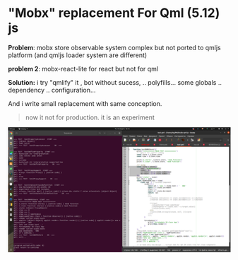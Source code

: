 # "Mobx" replacement For Qml (5.12) js

**Problem**: mobx store observable system complex but not ported to qmljs platform (and qmljs loader system are different)

**problem 2**: mobx-react-lite for react but not for qml

**Solution:**  i try "qmlify" it , bot without sucess, .. polyfills... some globals .. dependency .. configuration... 

And i write small replacement with same conception.  

> now it not for production. it is an experiment

![](doc/screen%202023-03-16%2016-15-31.png)

